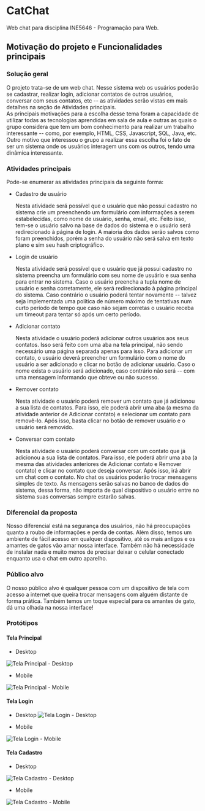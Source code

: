 # CatChat

Web chat para disciplina INE5646 - Programação para Web.

## Motivação do projeto e Funcionalidades principais

### Solução geral

O projeto trata-se de um web chat. Nesse sistema web os usuários poderão se cadastrar, realizar login, adicionar contatos de outros usuários, conversar com seus contatos, etc -- as atividades serão vistas em mais detalhes na seção de Atividades principais.  
As principais motivações para a escolha desse tema foram a capacidade de utilizar todas as tecnologias aprendidas em sala de aula e outras as quais o grupo considera que tem um bom conhecimento para realizar um trabalho interessante -- como, por exemplo, HTML, CSS, Javascript, SQL, Java, etc.  
Outro motivo que interessou o grupo a realizar essa escolha foi o fato de ser um sistema onde os usuários interagem uns com os outros, tendo uma dinâmica interessante.  

### Atividades principais

Pode-se enumerar as atividades principais da seguinte forma:  

* Cadastro de usuário

    Nesta atividade será possível que o usuário que não possui cadastro no sistema crie um preenchendo um formulário com informações a serem estabelecidas, como nome de usuário, senha, email, etc. Feito isso, tem-se o usuário salvo na base de dados do sistema e o usuário será redirecionado à página de login. A maioria dos dados serão salvos como foram preenchidos, porém a senha do usuário não será salva em texto plano e sim seu hash criptográfico.  

* Login de usuário

    Nesta atividade será possível que o usuário que já possui cadastro no sistema preencha um formulário com seu nome de usuário e sua senha para entrar no sistema. Caso o usuário preencha a tupla nome de usuário e senha corretamente, ele será redirecionado à página principal do sistema. Caso contrário o usuário poderá tentar novamente -- talvez seja implementada uma política de número máximo de tentativas num curto período de tempo que caso não sejam corretas o usuário receba um timeout para tentar só após um certo período.

* Adicionar contato

    Nesta atividade o usuário poderá adicionar outros usuários aos seus contatos. Isso será feito com uma aba na tela principal, não sendo necessário uma página separada apenas para isso. Para adicionar um contato, o usuário deverá preencher um formulário com o nome do usuário a ser adicionado e clicar no botão de adicionar usuário. Caso o nome exista o usuário será adicionado, caso contrário não será -- com uma mensagem informando que obteve ou não sucesso.

* Remover contato

    Nesta atividade o usuário poderá remover um contato que já adicionou a sua lista de contatos. Para isso, ele poderá abrir uma aba (a mesma da atividade anterior de Adicionar contato) e selecionar um contato para removê-lo. Após isso, basta clicar no botão de remover usuário e o usuário será removido.

* Conversar com contato

    Nesta atividade o usuário poderá conversar com um contato que já adicionou a sua lista de contatos. Para isso, ele poderá abrir uma aba (a mesma das atividades anteriores de Adicionar contato e Remover contato) e clicar no contato que deseja conversar. Após isso, irá abrir um chat com o contato. No chat os usuários poderão trocar mensagens simples de texto. As mensagens serão salvas no banco de dados do sistema, dessa forma, não importa de qual dispositivo o usuário entre no sistema suas conversas sempre estarão salvas.

### Diferencial da proposta

Nosso diferencial está na segurança dos usuários, não há preocupações quanto a roubo de informações e perda de contas. Além disso, temos um ambiente de fácil acesso em qualquer dispositivo, até os mais antigos e os amantes de gatos vão amar nossa interface. Também não há necessidade de instalar nada e muito menos de precisar deixar o celular conectado enquanto usa o chat em outro aparelho.

### Público alvo

O nosso público alvo é qualquer pessoa com um dispositivo de tela com acesso a internet que queira trocar mensagens com alguém distante de forma prática. Também temos um toque especial para os amantes de gato, dá uma olhada na nossa interface!

### Protótipos

#### Tela Principal

* Desktop

![Tela Principal - Desktop](imagens/desktop/CatChat-Tela_principal.png)

* Mobile

![Tela Principal - Mobile](imagens/mobile/CatChat-Tela_principal.png)

#### Tela Login

* Desktop
![Tela Login - Desktop](imagens/desktop/CatChat-Login.png)

* Mobile

![Tela Login - Mobile](imagens/mobile/CatChat-Login.png)

#### Tela Cadastro

* Desktop

![Tela Cadastro - Desktop](imagens/desktop/CatChat-Cadastrar.png)

* Mobile

![Tela Cadastro - Mobile](imagens/mobile/CatChat-Cadastrar.png)

